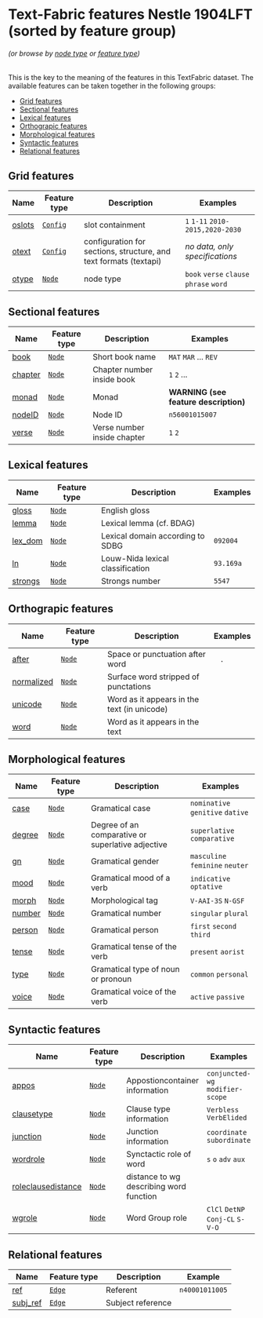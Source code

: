 # Text-Fabric features Nestle 1904LFT (sorted by feature group)
###### *(or browse by [node type](featuresbynodetype.md#readme) or [feature type](featuresbyfeaturetype.md#readme))*

This is the key to the meaning of the features in this TextFabric dataset. The available features can be taken together in the following groups: 

* [Grid features](#grid-features)
* [Sectional features](#sectional-features)
* [Lexical features](#lexical-features)
* [Orthograpic features](#orthograpic-features)
* [Morphological features](#morphological-features)
* [Syntactic features](#syntactic-features)
* [Relational features](#relational-features)

## Grid features

Name | Feature type | Description| Examples
---|---|---| ---
[oslots](oslots.md) | [`Config`](featuresbyfeaturetype.md#config-features)  | slot containment | `1` `1-11` `2010-2015,2020-2030`
[otext](otext.md) | [`Config`](featuresbyfeaturetype.md#config-features) | configuration for sections, structure, and text formats (textapi) | *no data, only specifications*  
[otype](otype.md) | [`Node`](featuresbyfeaturetype.md#node-features) | node type | `book` `verse` `clause` `phrase` `word`

## Sectional features

Name | Feature type | Description | Examples
---|---|---|---
[book](book.md#readme) | [`Node`](featuresbyfeaturetype.md#node-features) | Short book name | `MAT` `MAR` ... `REV`
[chapter](chapter.md#readme) | [`Node`](featuresbyfeaturetype.md#node-features) | Chapter number inside book | `1` `2` ...
[monad](monad.md#readme) | [`Node`](featuresbyfeaturetype.md#node-features) | Monad | **WARNING (see feature description)**
[nodeID](nodeID.md#readme) | [`Node`](featuresbyfeaturetype.md#node-features) | Node ID  | `n56001015007`
[verse](verse.md#readme) | [`Node`](featuresbyfeaturetype.md#node-features) | Verse number inside chapter | `1` `2`

## Lexical features

Name| Feature type | Description | Examples
---|---|---|---
[gloss](gloss.md#readme) | [`Node`](featuresbyfeaturetype.md#node-features) | English gloss | 
[lemma](lemma.md#readme) | [`Node`](featuresbyfeaturetype.md#node-features) | Lexical lemma (cf. BDAG) |
[lex_dom](lex_dom.md#readme) | [`Node`](featuresbyfeaturetype.md#node-features) | Lexical domain according to SDBG | `092004`
[ln](ln.md#readme) | [`Node`](featuresbyfeaturetype.md#node-features) | Louw-Nida lexical classification | `93.169a`
[strongs](strongs.md#readme) | [`Node`](featuresbyfeaturetype.md#node-features) | Strongs number | `5547`

## Orthograpic features

Name | Feature type | Description | Examples
--- | --- | --- | ---
[after](after.md#readme) | [`Node`](featuresbyfeaturetype.md#node-features) | Space or punctuation after word | ` ` `.`
[normalized](normalized.md#readme) | [`Node`](featuresbyfeaturetype.md#node-features) | Surface word stripped of punctations |
[unicode](unicode.md#readme) | [`Node`](featuresbyfeaturetype.md#node-features) | Word as it appears in the text (in unicode) |
[word](word.md#readme) | [`Node`](featuresbyfeaturetype.md#node-features) | Word as it appears in the text | 

## Morphological features

Name | Feature type |Description | Examples
--- | --- | --- | ---
[case](case.md#readme) | [`Node`](featuresbyfeaturetype.md#node-features) | Gramatical case | `nominative` `genitive` `dative`
[degree](degree.md#readme) | [`Node`](featuresbyfeaturetype.md#node-features) | Degree of an comparative or superlative adjective | `superlative` `comparative`
[gn](gn.md#readme) | [`Node`](featuresbyfeaturetype.md#node-features) | Gramatical gender | `masculine` `feminine` `neuter`
[mood](mood.md#readme) | [`Node`](featuresbyfeaturetype.md#node-features) | Gramatical mood of a verb | `indicative` `optative `
[morph](morph.md#readme) | [`Node`](featuresbyfeaturetype.md#node-features) | Morphological tag | `V-AAI-3S` `N-GSF`
[number](number.md#readme) | [`Node`](featuresbyfeaturetype.md#node-features) | Gramatical number | `singular` `plural`
[person](person.md#readme) | [`Node`](featuresbyfeaturetype.md#node-features) | Gramatical person | `first` `second` `third`
[tense](tense.md#readme) | [`Node`](featuresbyfeaturetype.md#node-features) | Gramatical tense of the verb | `present` `aorist`
[type](type.md#readme) | [`Node`](featuresbyfeaturetype.md#node-features) | Gramatical type of noun or pronoun | `common` `personal`
[voice](voice.md#readme) | [`Node`](featuresbyfeaturetype.md#node-features) | Gramatical voice of the verb | `active` `passive`

## Syntactic features

Name | Feature type | Description | Examples
--- | --- | --- | ---
[appos](appos.md#readme) | [`Node`](featuresbyfeaturetype.md#node-features) | Appostioncontainer information | `conjuncted-wg` `modifier-scope` 
[clausetype](clausetype.md#readme) | [`Node`](featuresbyfeaturetype.md#node-features) | Clause type information | `Verbless` `VerbElided`
[junction](junction.md#readme) | [`Node`](featuresbyfeaturetype.md#node-features) | Junction information | `coordinate` `subordinate`
[wordrole](wordrole.md#readme) | [`Node`](featuresbyfeaturetype.md#node-features) | Synctactic role of word | `s` `o` `adv` `aux` 
[roleclausedistance](roleclausedistance.md#readme) | [`Node`](featuresbyfeaturetype.md#node-features) | distance to wg describing word function |
[wgrole](wgrole.md#readme) | [`Node`](featuresbyfeaturetype.md#node-features) | Word Group role | `ClCl` `DetNP` `Conj-CL` `S-V-O`


## Relational features

Name | Feature type |Description | Example
--- | --- | --- | ---
[ref](ref.md#readme) | [`Edge`](featuresbyfeaturetype.md#edge-features) | Referent | `n40001011005`
[subj_ref](subj_ref.md#readme) | [`Edge`](featuresbyfeaturetype.md#edge-features) | Subject reference |

